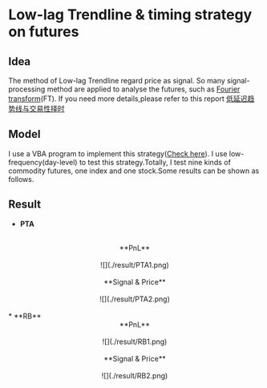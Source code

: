 # Low-lag Trendline &  timing strategy on futures
## Idea
The method of Low-lag Trendline regard price as signal. So many signal-processing method are applied to analyse the futures, such as [Fourier transform](https://en.wikipedia.org/wiki/Fourier_transform)(FT). If you need more details,please refer to this report [低延迟趋势线与交易性择时](./低延迟趋势线(LLT)与交易性择时研究.pdf) 
## Model
I use a VBA program to implement this strategy([Check here](./model)). I use low-frequency(day-level) to test this strategy.Totally, I test  nine kinds of commodity futures, one index and one stock.Some results can be shown as follows.
## Result
* **PTA**
<br>
<center>**PnL** </center>
<br>
<center>![](./result/PTA1.png)</center>
<br>
<center> **Signal & Price** </center>
<br>
<center>![](./result/PTA2.png)</center>
<br>
* **RB**
<br>
<center> **PnL** </center>
<br>
<center>![](./result/RB1.png)</center>
<br>
<center> **Signal & Price** </center>
<br>
<center>![](./result/RB2.png)</center>
